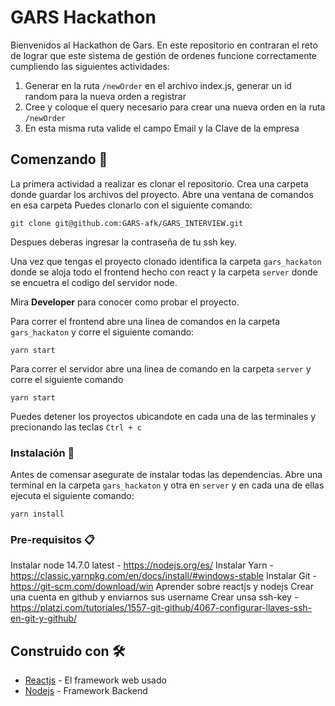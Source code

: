 # GARS Hackathon

Bienvenidos al Hackathon de Gars. En este repositorio en contraran el reto de lograr que este sistema de gestión de ordenes funcione correctamente cumpliendo las siguientes actividades:
1. Generar en la ruta `/newOrder` en el archivo index.js, generar un id random para la nueva orden a registrar
2. Cree y coloque el query necesario para crear una nueva orden en la ruta `/newOrder`
3. En esta misma ruta valide el campo Email y la Clave de la empresa

## Comenzando 🚀
La primera actividad a realizar es clonar el repositorio.
Crea una carpeta donde guardar los archivos del proyecto.
Abre una ventana de comandos en esa carpeta
Puedes clonarlo con el siguiente comando:
```
git clone git@github.com:GARS-afk/GARS_INTERVIEW.git
```
Despues deberas ingresar la contraseña de tu ssh key.

Una vez que tengas el proyecto clonado identifica la carpeta `gars_hackaton` donde se aloja todo el frontend hecho con react y la carpeta `server` donde se encuetra el codigo del servidor node.


Mira **Developer** para conocer como probar el proyecto.

Para correr el frontend abre una linea de comandos en la carpeta `gars_hackaton` y corre el siguiente comando:
```
yarn start
```
Para correr el servidor abre una linea de comando en la carpeta `server` y corre el siguiente comando
```
yarn start
```
Puedes detener los proyectos ubicandote en cada una de las terminales y precionando las teclas `Ctrl + c`

### Instalación 🔧

Antes de comensar asegurate de instalar todas las dependencias.
Abre una terminal en la carpeta `gars_hackaton` y otra en `server` y en cada una de ellas ejecuta el siguiente comando:
```
yarn install
```

### Pre-requisitos 📋

Instalar node 14.7.0 latest - https://nodejs.org/es/
Instalar Yarn - https://classic.yarnpkg.com/en/docs/install/#windows-stable
Instalar Git - https://git-scm.com/download/win
Aprender sobre reactjs y nodejs
Crear una cuenta en github y enviarnos sus username
Crear unsa ssh-key - https://platzi.com/tutoriales/1557-git-github/4067-configurar-llaves-ssh-en-git-y-github/

## Construido con 🛠️

* [Reactjs](https://es.reactjs.org/docs/getting-started.html) - El framework web usado
* [Nodejs](https://nodejs.org/es/docs/) - Framework Backend


